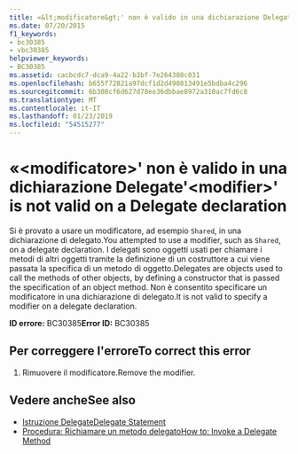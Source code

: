 ```yaml
---
title: «&lt;modificatore&gt;' non è valido in una dichiarazione Delegate
ms.date: 07/20/2015
f1_keywords:
- bc30385
- vbc30385
helpviewer_keywords:
- BC30385
ms.assetid: cacbcdc7-dca9-4a22-b3bf-7e264308c031
ms.openlocfilehash: b655f72821a97dcf1d2d498013491e5bdba4c296
ms.sourcegitcommit: 6b308cf6d627d78ee36dbbae8972a310ac7fd6c8
ms.translationtype: MT
ms.contentlocale: it-IT
ms.lasthandoff: 01/23/2019
ms.locfileid: "54515277"
---
```

# <a name="ltmodifiergt-is-not-valid-on-a-delegate-declaration"></a><span data-ttu-id="36ac9-102">«&lt;modificatore&gt;' non è valido in una dichiarazione Delegate</span><span class="sxs-lookup"><span data-stu-id="36ac9-102">'&lt;modifier&gt;' is not valid on a Delegate declaration</span></span>
<span data-ttu-id="36ac9-103">Si è provato a usare un modificatore, ad esempio `Shared`, in una dichiarazione di delegato.</span><span class="sxs-lookup"><span data-stu-id="36ac9-103">You attempted to use a modifier, such as `Shared`, on a delegate declaration.</span></span> <span data-ttu-id="36ac9-104">I delegati sono oggetti usati per chiamare i metodi di altri oggetti tramite la definizione di un costruttore a cui viene passata la specifica di un metodo di oggetto.</span><span class="sxs-lookup"><span data-stu-id="36ac9-104">Delegates are objects used to call the methods of other objects, by defining a constructor that is passed the specification of an object method.</span></span> <span data-ttu-id="36ac9-105">Non è consentito specificare un modificatore in una dichiarazione di delegato.</span><span class="sxs-lookup"><span data-stu-id="36ac9-105">It is not valid to specify a modifier on a delegate declaration.</span></span>  
  
 <span data-ttu-id="36ac9-106">**ID errore:** BC30385</span><span class="sxs-lookup"><span data-stu-id="36ac9-106">**Error ID:** BC30385</span></span>  
  
## <a name="to-correct-this-error"></a><span data-ttu-id="36ac9-107">Per correggere l'errore</span><span class="sxs-lookup"><span data-stu-id="36ac9-107">To correct this error</span></span>  
  
1.  <span data-ttu-id="36ac9-108">Rimuovere il modificatore.</span><span class="sxs-lookup"><span data-stu-id="36ac9-108">Remove the modifier.</span></span>  
  
## <a name="see-also"></a><span data-ttu-id="36ac9-109">Vedere anche</span><span class="sxs-lookup"><span data-stu-id="36ac9-109">See also</span></span>
- [<span data-ttu-id="36ac9-110">Istruzione Delegate</span><span class="sxs-lookup"><span data-stu-id="36ac9-110">Delegate Statement</span></span>](../../visual-basic/language-reference/statements/delegate-statement.md)
- [<span data-ttu-id="36ac9-111">Procedura: Richiamare un metodo delegato</span><span class="sxs-lookup"><span data-stu-id="36ac9-111">How to: Invoke a Delegate Method</span></span>](../../visual-basic/programming-guide/language-features/delegates/how-to-invoke-a-delegate-method.md)
